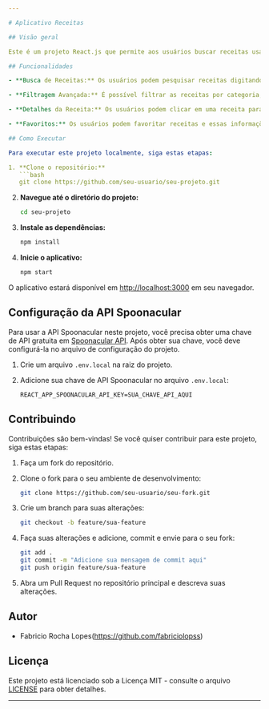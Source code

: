 ```yaml
---

# Aplicativo Receitas

## Visão geral

Este é um projeto React.js que permite aos usuários buscar receitas usando a API Spoonacular. Os usuários podem filtrar as receitas com base em diferentes critérios, visualizar os detalhes das receitas e até mesmo favoritar suas receitas favoritas, que são salvas no armazenamento local (LocalStorage).

## Funcionalidades

- **Busca de Receitas:** Os usuários podem pesquisar receitas digitando palavras-chave na barra de pesquisa.

- **Filtragem Avançada:** É possível filtrar as receitas por categoria, tipo de culinária, tempo de preparo e outros critérios.

- **Detalhes da Receita:** Os usuários podem clicar em uma receita para ver detalhes como ingredientes, instruções de preparo e tempo de cozimento.

- **Favoritos:** Os usuários podem favoritar receitas e essas informações são armazenadas no LocalStorage para acesso posterior.

## Como Executar

Para executar este projeto localmente, siga estas etapas:

1. **Clone o repositório:**
   ```bash
   git clone https://github.com/seu-usuario/seu-projeto.git
   ```

2. **Navegue até o diretório do projeto:**
   ```bash
   cd seu-projeto
   ```

3. **Instale as dependências:**
   ```bash
   npm install
   ```

4. **Inicie o aplicativo:**
   ```bash
   npm start
   ```

O aplicativo estará disponível em [http://localhost:3000](http://localhost:3000) em seu navegador.

## Configuração da API Spoonacular

Para usar a API Spoonacular neste projeto, você precisa obter uma chave de API gratuita em [Spoonacular API](https://spoonacular.com/food-api/console#Dashboard). Após obter sua chave, você deve configurá-la no arquivo de configuração do projeto.

1. Crie um arquivo `.env.local` na raiz do projeto.

2. Adicione sua chave de API Spoonacular no arquivo `.env.local`:
   ```env
   REACT_APP_SPOONACULAR_API_KEY=SUA_CHAVE_API_AQUI
   ```

## Contribuindo

Contribuições são bem-vindas! Se você quiser contribuir para este projeto, siga estas etapas:

1. Faça um fork do repositório.

2. Clone o fork para o seu ambiente de desenvolvimento:

   ```bash
   git clone https://github.com/seu-usuario/seu-fork.git
   ```

3. Crie um branch para suas alterações:

   ```bash
   git checkout -b feature/sua-feature
   ```

4. Faça suas alterações e adicione, commit e envie para o seu fork:

   ```bash
   git add .
   git commit -m "Adicione sua mensagem de commit aqui"
   git push origin feature/sua-feature
   ```

5. Abra um Pull Request no repositório principal e descreva suas alterações.

## Autor

- Fabricio Rocha Lopes(https://github.com/fabriciolopss)

## Licença

Este projeto está licenciado sob a Licença MIT - consulte o arquivo [LICENSE](LICENSE) para obter detalhes.

---
```

